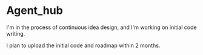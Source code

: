 # Agent_hub
I'm in the process of continuous idea design, and I'm working on initial code writing.

I plan to upload the initial code and roadmap within 2 months.

